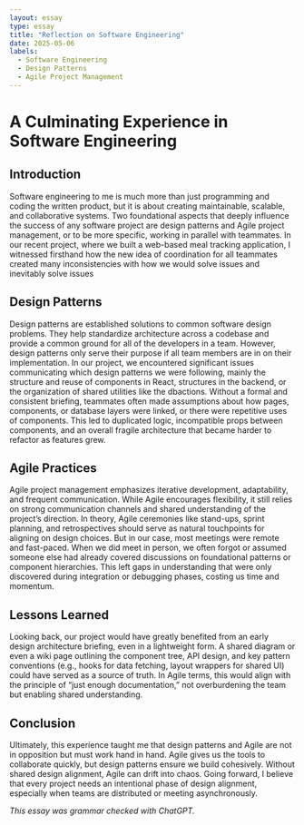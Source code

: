 ```yaml
---
layout: essay
type: essay
title: "Reflection on Software Engineering"
date: 2025-05-06
labels:
  - Software Engineering
  - Design Patterns
  - Agile Project Management
---
```


# A Culminating Experience in Software Engineering

## Introduction

Software engineering to me is much more than just programming and coding the written product, but it is about creating maintainable, scalable, and collaborative systems. Two foundational aspects that deeply influence the success of any software project are design patterns and Agile project management, or to be more specific, working in parallel with teammates. In our recent project, where we built a web-based meal tracking application, I witnessed firsthand how the new idea of coordination for all teammates created many inconsistencies with how we would solve issues and inevitably solve issues

## Design Patterns

Design patterns are established solutions to common software design problems. They help standardize architecture across a codebase and provide a common ground for all of the developers in a team. However, design patterns only serve their purpose if all team members are in on their implementation. In our project, we encountered significant issues communicating which design patterns we were following, mainly the structure and reuse of components in React, structures in the backend, or the organization of shared utilities like the dbactions. Without a formal and consistent briefing, teammates often made assumptions about how pages, components, or database layers were linked, or there were repetitive uses of components. This led to duplicated logic, incompatible props between components, and an overall fragile architecture that became harder to refactor as features grew.

## Agile Practices

Agile project management emphasizes iterative development, adaptability, and frequent communication. While Agile encourages flexibility, it still relies on strong communication channels and shared understanding of the project’s direction. In theory, Agile ceremonies like stand-ups, sprint planning, and retrospectives should serve as natural touchpoints for aligning on design choices. But in our case, most meetings were remote and fast-paced. When we did meet in person, we often forgot or assumed someone else had already covered discussions on foundational patterns or component hierarchies. This left gaps in understanding that were only discovered during integration or debugging phases, costing us time and momentum.

## Lessons Learned

Looking back, our project would have greatly benefited from an early design architecture briefing, even in a lightweight form. A shared diagram or even a wiki page outlining the component tree, API design, and key pattern conventions (e.g., hooks for data fetching, layout wrappers for shared UI) could have served as a source of truth. In Agile terms, this would align with the principle of “just enough documentation,” not overburdening the team but enabling shared understanding.

## Conclusion

Ultimately, this experience taught me that design patterns and Agile are not in opposition but must work hand in hand. Agile gives us the tools to collaborate quickly, but design patterns ensure we build cohesively. Without shared design alignment, Agile can drift into chaos. Going forward, I believe that every project needs an intentional phase of design alignment, especially when teams are distributed or meeting asynchronously.

*This essay was grammar checked with ChatGPT.*